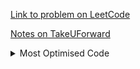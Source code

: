 [Link to problem on LeetCode](https://leetcode.com/problems/best-time-to-buy-and-sell-stock-iii/)

[Notes on TakeUForward](https://takeuforward.org/data-structure/buy-and-sell-stock-iii-dp-37/)

<details><summary>Most Optimised Code</summary>

![](https://github.com/archishmanghos/code-images/blob/master/DP-Striver/Lec-37.png)

</details>

<!-- Runtime: 206 ms, faster than 84.22% of C++ online submissions for Best Time to Buy and Sell Stock III.
Memory Usage: 75.1 MB, less than 95.24% of C++ online submissions for Best Time to Buy and Sell Stock III. -->